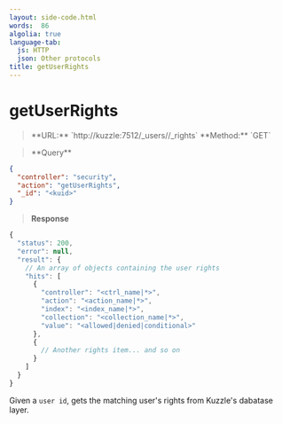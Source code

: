 ```yaml
---
layout: side-code.html
words:  86
algolia: true
language-tab:
  js: HTTP
  json: Other protocols
title: getUserRights
---
```



# getUserRights



<blockquote class="js">
<p>
**URL:** `http://kuzzle:7512/_users/<kuid>/_rights`  
**Method:** `GET`
</p>
</blockquote>

<blockquote class="json">
<p>
**Query**
</p>
</blockquote>

```json
{
  "controller": "security",
  "action": "getUserRights",
  "_id": "<kuid>"
}
```


>**Response**

```javascript
{
  "status": 200,
  "error": null,
  "result": {
    // An array of objects containing the user rights
    "hits": [
      {
        "controller": "<ctrl_name|*>",
        "action": "<action_name|*>",
        "index": "<index_name|*>",
        "collection": "<collection_name|*>",
        "value": "<allowed|denied|conditional>"
      },
      {
        // Another rights item... and so on
      }
    ]
  }
}
```

Given a `user id`, gets the matching user's rights from Kuzzle's dabatase layer.
